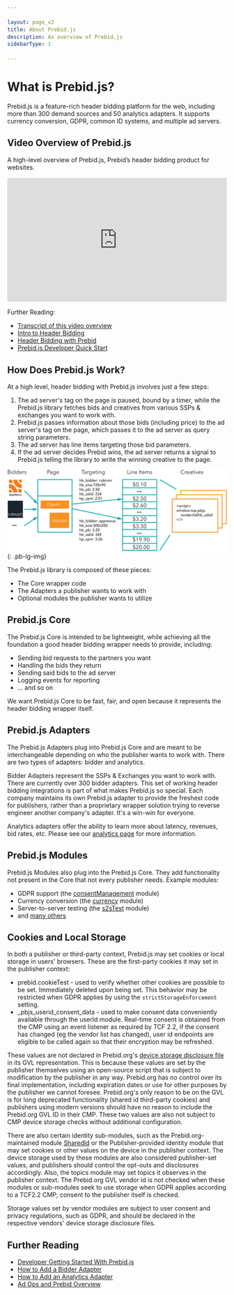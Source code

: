 ```yaml
---

layout: page_v2
title: About Prebid.js
description: An overview of Prebid.js
sidebarType: 1

---
```

 
# What is Prebid.js?

Prebid.js is a feature-rich header bidding platform for the web, including more than 300 demand sources and 50 analytics adapters. It supports currency conversion, GDPR, common ID systems, and multiple ad servers.

## Video Overview of Prebid.js

A high-level overview of Prebid.js, Prebid’s header bidding product for websites.

<div style="padding:56.25% 0 0 0;margin: 1rem 0;position:relative;"><iframe src="https://player.vimeo.com/video/822153705?h=164ad73316&amp;badge=0&amp;autopause=0&amp;player_id=0&amp;app_id=58479" frameborder="0" allow="autoplay; fullscreen; picture-in-picture" allowfullscreen style="position:absolute;top:0;left:0;width:100%;height:100%;" title="1.3_IntroToPBJS_v5"></iframe></div><script src="https://player.vimeo.com/api/player.js"></script>

Further Reading:

- [Transcript of this video overview](/prebid/prebidjs-video.html)
- [Intro to Header Bidding](/overview/intro-to-header-bidding.html)
- [Header Bidding with Prebid](/overview/intro.html#header-bidding-with-prebid)
- [Prebid.js Developer Quick Start](/dev-docs/getting-started.html)

## How Does Prebid.js Work?

At a high level, header bidding with Prebid.js involves just a few steps:

1. The ad server's tag on the page is paused, bound by a timer, while the Prebid.js library fetches bids and creatives from various SSPs & exchanges you want to work with.
1. Prebid.js passes information about those bids (including price) to the ad server's tag on the page, which passes it to the ad server as query string parameters.
1. The ad server has line items targeting those bid parameters.
1. If the ad server decides Prebid wins, the ad server returns a signal to Prebid.js telling the library to write the winning creative to the page.

![Ad Ops Diagram](/assets/images/adops-intro.png){: .pb-lg-img}

The Prebid.js library is composed of these pieces:

- The Core wrapper code
- The Adapters a publisher wants to work with
- Optional modules the publisher wants to utilize

## Prebid.js Core

The Prebid.js Core is intended to be lightweight, while achieving all the foundation a good header bidding wrapper needs to provide, including:

- Sending bid requests to the partners you want
- Handling the bids they return
- Sending said bids to the ad server
- Logging events for reporting
- ... and so on

We want Prebid.js Core to be fast, fair, and open because it represents the header bidding wrapper itself.

## Prebid.js Adapters

The Prebid.js Adapters plug into Prebid.js Core and are meant to be interchangeable depending on who the publisher wants to work with. There are two types of adapters: bidder and analytics.

Bidder Adapters represent the SSPs & Exchanges you want to work with. There are currently over 300 bidder adapters. This set of working header bidding integrations is part of what makes Prebid.js so special. Each company maintains its own Prebid.js adapter to provide the freshest code for publishers, rather than a proprietary wrapper solution trying to reverse engineer another company's adapter. It's a win-win for everyone.

Analytics adapters offer the ability to learn more about latency, revenues, bid rates, etc. Please see our [analytics page](/dev-docs/integrate-with-the-prebid-analytics-api.html) for more information.

## Prebid.js Modules

Prebid.js Modules also plug into the Prebid.js Core. They add functionality not present
in the Core that not every publisher needs. Example modules:

- GDPR support (the [consentManagement]({{site.baseurl}}/dev-docs/modules/consentManagement.html) module)
- Currency conversion (the [currency]({{site.baseurl}}/dev-docs/modules/currency.html) module)
- Server-to-server testing (the [s2sTest]({{site.baseurl}}/dev-docs/modules/s2sTesting.html) module)
- and [many others](/dev-docs/modules/index.html)

## Cookies and Local Storage

In both a publisher or third-party context, Prebid.js may set cookies or local storage in users' browsers. These are the first-party cookies it may set in the publisher context:

- prebid.cookieTest - used to verify whether other cookies are possible to be set. Immediately deleted upon being set. This behavior may be restricted when GDPR applies by using the `strictStorageEnforcement` setting.
- _pbjs_userid_consent_data - used to make consent data conveniently available through the userId module. Real-time consent is obtained from the CMP using an event listener as required by TCF 2.2, if the consent has changed (eg the vendor list has changed), user id endpoints are eligible to be called again so that their encryption may be refreshed.

These values are not declared in Prebid.org's [device storage disclosure file](https://docs.prebid.org/prebid/deviceStorageDisclosure.json) in its GVL representation. This is because these values are set by the publisher themselves using an open-source script that is subject to modification by the publisher in any way. Prebid.org has no control over its final implementation, including expiration dates or use for other purposes by the publisher we cannot foresee. Prebid.org's only reason to be on the GVL is for long deprecated functionality (shared id third-party cookies) and publishers using modern versions should have no reason to include the Prebid.org GVL ID in their CMP. These two values are also not subject to CMP device storage checks without additional configuration.

There are also certain identity sub-modules, such as the Prebid.org-maintained module [SharedId](/identity/sharedid.html) or the Publisher-provided identity module that may set cookies or other values on the device in the publisher context. The device storage used by these modules are also considered publisher-set values, and publishers should control the opt-outs and disclosures accordingly. Also, the topics module may set topics it observes in the publisher context. The Prebid.org GVL vendor id is not checked when these modules or sub-modules seek to use storage when GDPR applies according to a TCF2.2 CMP; consent to the publisher itself is checked.

Storage values set by vendor modules are subject to user consent and privacy regulations, such as GDPR, and should be declared in the respective vendors' device storage disclosure files.

## Further Reading

- [Developer Getting Started With Prebid.js](/dev-docs/getting-started.html)
- [How to Add a Bidder Adapter](/dev-docs/bidder-adaptor.html)
- [How to Add an Analytics Adapter](/dev-docs/integrate-with-the-prebid-analytics-api.html)
- [Ad Ops and Prebid Overview](/adops/before-you-start.html)

